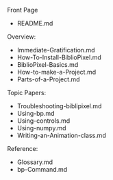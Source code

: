 Front Page
* README.md

Overview:
* Immediate-Gratification.md
* How-To-Install-BiblioPixel.md
* BiblioPixel-Basics.md
* How-to-make-a-Project.md
* Parts-of-a-Project.md

Topic Papers:
* Troubleshooting-biblipixel.md
* Using-bp.md
* Using-controls.md
* Using-numpy.md
* Writing-an-Animation-class.md

Reference:
* Glossary.md
* bp-Command.md

